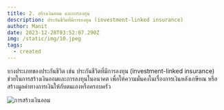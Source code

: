 ```yaml
---
title: 2. สร้างเงินออม และการลงทุน
description: ประกันชีวิตที่มีการลงทุน (investment-linked insurance)
author: Manit
date: 2023-12-28T03:52:07.290Z
img: /static/img/10.jpeg
tags:
  - created
---
```

บางประเภทของประกันชีวิต เช่น ประกันชีวิตที่มีการลงทุน (investment-linked insurance) ช่วยในการสร้างเงินออมและการลงทุนในอนาคต เพื่อให้ความมั่นคงในเรื่องการเงินหลังเกษียณ หรือสร้างมูลค่าทางการเงินให้กับตนเองหรือครอบครัว

![การสร้างเงินออม](/static/img/10.jpeg "การสร้างเงินออม")